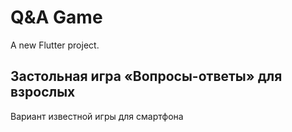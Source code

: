 # Q&A Game

A new Flutter project.

## Застольная игра «Вопросы-ответы» для взрослых

Вариант известной игры для смартфона
